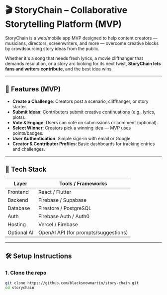 # 🎬 StoryChain – Collaborative Storytelling Platform (MVP)

StoryChain is a web/mobile app MVP designed to help content creators — musicians, directors, screenwriters, and more — overcome creative blocks by crowdsourcing story ideas from the public.

Whether it's a song that needs fresh lyrics, a movie cliffhanger that demands resolution, or a story arc looking for its next twist, **StoryChain lets fans and writers contribute**, and the best idea wins.

---

## 🚀 Features (MVP)

- **Create a Challenge**: Creators post a scenario, cliffhanger, or story starter.
- **Submit Ideas**: Contributors submit creative continuations (e.g., lyrics, plots).
- **Vote & Engage**: Users can vote on submissions or comment (optional).
- **Select Winner**: Creators pick a winning idea — MVP uses points/badges.
- **User Authentication**: Simple sign-in with email or Google.
- **Creator & Contributor Profiles**: Basic dashboards for tracking entries and challenges.

---

## 📱 Tech Stack

| Layer         | Tools / Frameworks     |
|--------------|------------------------|
| Frontend     | React / Flutter         |
| Backend      | Firebase / Supabase     |
| Database     | Firestore / PostgreSQL  |
| Auth         | Firebase Auth / Auth0   |
| Hosting      | Vercel / Firebase       |
| Optional AI  | OpenAI API (for prompts/suggestions) |

---

## 🛠️ Setup Instructions

### 1. Clone the repo
```bash
git clone https://github.com/blacksnowmartin/story-chain.git
cd storychain
